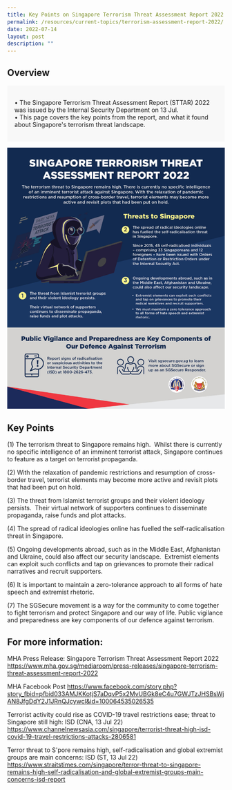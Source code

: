 ```yaml
---
title: Key Points on Singapore Terrorism Threat Assessment Report 2022
permalink: /resources/current-topics/terrorism-assessment-report-2022/
date: 2022-07-14
layout: post
description: ""
---
```

## Overview 

<div style="border:0px solid #0505f8;background-color:#f8f8f8;padding:1.2em;">
<p>
•	 The Singapore Terrorism Threat Assessment Report (STTAR) 2022 was issued by the Internal Security Department on 13 Jul. 
<br>
•	 This page covers the key points from the report, and what it found about Singapore's terrorism threat landscape. </p></div> 

![](/images/STTAR2022.jpeg)

## Key Points

(1) The terrorism threat to Singapore remains high.  Whilst there is currently no specific intelligence of an imminent terrorist attack, Singapore continues to feature as a target on terrorist propaganda. <br>

(2) With the relaxation of pandemic restrictions and resumption of cross-border travel, terrorist elements may become more active and revisit plots that had been put on hold. <br>

(3) The threat from Islamist terrorist groups and their violent ideology persists.  Their virtual network of supporters continues to disseminate propaganda, raise funds and plot attacks.<br>

(4) The spread of radical ideologies online has fuelled the self-radicalisation threat in Singapore. <br>

(5) Ongoing developments abroad, such as in the Middle East, Afghanistan and Ukraine, could also affect our security landscape.  Extremist elements can exploit such conflicts and tap on grievances to promote their radical narratives and recruit supporters. <br>

(6) It is important to maintain a zero-tolerance approach to all forms of hate speech and extremist rhetoric.<br>

(7) The SGSecure movement is a way for the community to come together to fight terrorism and protect Singapore and our way of life. Public vigilance and preparedness are key components of our defence against terrorism. <br>


## For more information: 

MHA Press Release: Singapore Terrorism Threat Assessment Report 2022 <https://www.mha.gov.sg/mediaroom/press-releases/singapore-terrorism-threat-assessment-report-2022>

MHA Facebook Post <https://www.facebook.com/story.php?story_fbid=pfbid033AMJKKotjS7aDqvP5x2MvUBGk8eC4u7GWJTzJHSBsWjAN8JfgDdY2J1JRnQJcywcl&id=100064535026535>

Terrorist activity could rise as COVID-19 travel restrictions ease; threat to Singapore still high: ISD (CNA, 13 Jul 22) <https://www.channelnewsasia.com/singapore/terrorist-threat-high-isd-covid-19-travel-restrictions-attacks-2806581>

Terror threat to S'pore remains high, self-radicalisation and global extremist groups are main concerns: ISD (ST, 13 Jul 22) <https://www.straitstimes.com/singapore/terror-threat-to-singapore-remains-high-self-radicalisation-and-global-extremist-groups-main-concerns-isd-report>
